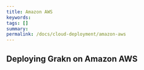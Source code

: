 ```yaml
---
title: Amazon AWS
keywords:
tags: []
summary:
permalink: /docs/cloud-deployment/amazon-aws
---
```


## Deploying Grakn on Amazon AWS

<!-- # AWS Marketplace

## Deployment

We shall begin with the deployment of Grakn instances. The procedure is straight-forward and takes advantage of the listing in the [AWS Marketplace](https://aws.amazon.com/marketplace/pp/B07H8RMX5X).

![](/images/aws-solution-listing.png)

At the moment we offer two deployment options:
- **CloudFormation**

AWS CloudFormation templates are JSON or YAML formatted files that simplify resource orchestration, provisioning and management on AWS. The template describes the service or application
architecture and configuration and AWS CloudFormation uses the template to provision the required resources (such as EC2 instances, EBS storages, etc.). The deployed application together with its
associated resources is referred to as a `stack`.
- **Grakn KGMS Amazon Machine Image (AMI)**

Provides a Grakn-equipped image that can be used when launching instances. The AMI is specified when starting an instance and you are free to launch as many instances as need be,
combine them with instances using different AMIs and orchestrate them.
<div class="no_toc_section">
<ul id="profileTabs" class="nav nav-tabs nav-tabs--intro">
    <li class="active" style="width: 50% !important"><a href="#cloudformation" data-toggle="tab">CloudFormation</a></li>
    <li style="width: 50% !important"><a href="#kgms-ami" data-toggle="tab">Grakn KGMS AMI</a></li>
</ul>

<div class="tab-content tab-content--intro">
    <div role="tabpanel" class="tab-pane active" id="cloudformation">
        {% assign cloudformation_content = '
To commence deployment with CloudFormation, click the yellow `Continue to Subscribe` button. Once subscribed, you should see the method configuration choice screen:

![](/images/aws-deployment-methods.png)

which allows you to pick `CloudFormation` as the _Fullfilment Option_:

![](/images/aws-deployment-cloudformation.png)

To continue, press the `Continue to Launch` button.

After initiating launch, we arrive at the CloudFormation stack creation page:

![](/images/aws-cloudformation.png).

To proceed, simply press the `Next` button and you will be taken to the stack parameter page;

![](/images/aws-cloudformation-config.png).

## Stack parameters

The following parameters and parameter groups are used to define the stack:

* General:
    - **StackName**

        The name of your Grakn KGMS stack. This must be a valid system name, specifically, it must consist of only lowercase letters, numbers, and hyphens, and cannot exceed 50 characters.


* Node Configuration:
    - **GraknGroupSize**

        Number of Grakn instances in the cluster.
    - **GraknInstanceType**

        EC2 instance type of Grakn instances.

    - **EbsVolumeSize**

        Size in GB of each of the EBS volumes that are attached to Grakn instances.
    - **OptimiseForEbs**

        Specifies whether to optimise Grakn Launch Configuration for EBS I/O.

* VPC/Network:
    - **VPC**

        The id of the VPC the stack should be deployed into.

    - **GraknSubnetCidrBlock**

        The Grakn cluster will be deployed in a separate subnet and this setting specifies its IP CIDR range.


* Security Group:

    - **SSHLocation**

        The IP address range that can be used to access Grakn instances using SSH.
    - **gRPCLocation**

        The IP address range that can be used to make gRPC requests.

* Key Pair:
     - **KeyPairName**

        The key pair assigned to Grakn instances to allow SSH access.

Once satisfied, press `Next` to proceed and arrive at the Options screen:

![](/images/aws-cloudformation-options.png).

where you can adjust Tagging, Permissions and other options to your liking. Once done, press `Next` to arrive at the final Review screen:

![](/images/aws-cloudformation-review.png).

If happy with the deployment, press `Create` to start the deployment of the Grakn stack.

## **IMPORTANT:** Running Grakn
**A Grakn Cluster starts automatically running as user `grakn`.** There is no need to manually start grakn servers.
**Once the deployment is started, please allow some time for the cluster to fully bootup and synchronise**. A reasonable rule of thumb for the bootup time is **2 minutes per cluster node**. The progress of cluster bootup can be
checked by logging in to a cluster node and executing the [cluster health check](#cluster-check) command.

## **IMPORTANT:** Scaling the cluster
Grakn cluster is deployed within an Auto Scaling Group which allows you to adjust the number of instances in the cluster in a straight-forward manner.
Auto Scaling Groups group together EC2 instances that share similar characteristics and are treated as a logical grouping for the purposes of instance scaling and management.

To scale your cluster please go to the Auto Scaling and then to the Auto Scaling Groups section of your EC2 service dashboard which should look along the lines of:

![](/images/aws-autoscaling.png).

There you can adjust the instance count to your needs by changing the `Desired Capacity` parameter.

For more information on Auto Scaling Groups please visit [AWS Docs](https://docs.aws.amazon.com/autoscaling/ec2/userguide/AutoScalingGroup.html).

## **IMPORTANT:** Stopping/starting Grakn instances within the cluster

By design, it is not possible to stop an instance belonging to an Auto Scaling Group. When a Scaling Policy triggers the removal of an instance, Auto Scaling will always Terminate the instance. As a result a different
procedure is needed for stopping instances and it will be described here.

**IMPORTANT:** Before you proceed, make sure that the minimum capacity of the Auto Scaling Group the instance belongs to is at least one smaller than the current instance count, e.g. if you have 3 instances running and want to stop one,
make sure the minimum capacity is at most 2. Otherwise new instances will be created in place of the stopped instance.

The procedure is the following, for an instance you want to stop:
- detach it from the Auto Scaling Group. In AWS CLI this can be achieved by typing:
```
aws autoscaling detach-instances --instance-ids <instance-id> --auto-scaling-group-name <asg> --should-decrement-desired-capacity
```
- stop the detached instance.
```
aws ec2 stop-instances --instance-ids <instance-id>
```

When you find it fit to restart the instance, the procedure follows in the reverse manner:

- start your instance
```
aws ec2 start-instances --instance-ids <instance-id>
```
- attach the instance back to the Auto Scaling Group
```
aws autoscaling attach-instances --instance-ids <instance-id> --auto-scaling-group-name <asg>
```

More information on stopping/starting and attaching and detaching instances can be found here:
- [Stopping and Starting instances](https://docs.aws.amazon.com/AWSEC2/latest/UserGuide/Stop_Start.html),
- [Attaching instances](https://docs.aws.amazon.com/autoscaling/ec2/userguide/attach-instance-asg.html),
- [Detaching instances](https://docs.aws.amazon.com/autoscaling/ec2/userguide/detach-instance-asg.html).
        ' | markdownify %}

        <div id="toc">
            {{ cloudformation_content | toc_only }}
        </div>

        {{ cloudformation_content }}

    </div>
    <div role="tabpanel" class="tab-pane" id="kgms-ami">
        {% assign kgms_ami_content = '
To commence deployment with Grakn KGMS AMU, click the yellow `Continue to Subscribe` button. Once subscribed, you should see the method configuration choice screen:

![](/images/aws-deployment-methods.png)

which allows you to pick `Amazon Machine Image` as the _Fullfilment Option_:

![](/images/aws-deployment-ami.png).

To continue, press on the `Continue to Launch` button.

The AMI launch screen looks as follows:
![](/images/aws-deployment-ami-launch.png).

and allows you to specify the instance parameters. After having specified the parameters, press the launch button to start a Grakn instance.

The AMI Provides an image with a preinstalled Grakn KGMS. The following list summarises the important locations:

- Grakn dist: `/opt/grakn/`
- Grakn config: /`opt/grakn/conf/grakn.properties`
- logs: `/var/log/grakn/`


## **IMPORTANT:** Storage configuration
By default Grakn is expecting the storage directory to be `/mnt/data1/`. The storage directory is settable in the Grakn properties
file located in `/opt/grakn/conf/`. We recommend attaching an EBS drive to the Grakn instance and mounting it so that storage is located on the EBS drive.
The instructions how to attach the EBS drive can be found [here](https://docs.aws.amazon.com/AWSEC2/latest/UserGuide/ebs-attaching-volume.html).

In order to mount the drive, please follow the following procedure:
* identify the EBS block name and path, to do this run `lsblk` command and find the name of attached EBS block. The block path is then `/dev/<BLOCK_NAME>`.
* if the drive is not formatted, format it by executing:
```
mkfs -t ext4 <BLOCK_PATH>
```
* make sure the mount directory exists and user `grakn` has write access to it

* mount the drive by executing:
```
mount <BLOCK_PATH> <MOUNT_DIR>
```

## **IMPORTANT:** Running
Grakn is configured as a service and by default it is not running. Once you have configured the storage, to start grakn the following command needs to be executed as root on the target machine:
```
systemctl start grakn
```

To stop run:

```
systemctl stop grakn
```
        ' | markdownify %}

        <div id="toc">
            {{ kgms_ami_content | toc_only }}
        </div>

        {{ kgms_ami_content }}
    </div>
</div>
</div>

## User credentials
In order to use Graql and Grakn consoles, user credentials are required. The default user is `grakn`, whereas the default password can be found in the `GraknUserPassword` output.

**Once logged in, We strongly encourage you to change the default user password**. In order to do so, log in to the Grakn console and type:

```
UPDATE USER grakn WITH PASSWORD newpassword
```

More details on available commands can be found [here](http://dev.grakn.ai/docs/get-started/grakn-console).

## Accessing Grakn

There are various ways to access Grakn on AWS. Here we will address the most common usage patterns.

### Using Grakn gRPC client

The most common access pattern is to use the Grakn gRPC client to connect to a Grakn cluster. The connection happens via TCP port 48555 and the `gRPCLocation` stack parameter defines
the range of IP addresses that can schedule gRPC requests.

### Logging in into a node
To log in into one of the cluster nodes, simply use the ssh command:

`ssh -i <private key file> ubuntu@<grakn instance DNS name or IP address>`

#### <a name="cluster-check"></a> Cluster health check
To verify the state of the cluster, execute the following command:

`grakn cluster status`

A sample output of the command executed on a node of a healthy 3-node cluster shall look similar to this:

![](/images/aws-cluster-health.png)

#### Accessing the Graql console

To access the Graql console, a user password is required. The default user password is specified in the `GraknUserPassword` output.

To log into the Graql console, simply type `graql console`. After entering the user credentials (user: grakn, password: the one specified in the `GraknUserPassword` output), you are free to interact with Grakn via the Graql terminal.
A successful login attempt shall look like this:

![](/images/aws-graql-console.png)

A summary of available commands can be found [here](http://dev.grakn.ai/docs/get-started/graql-console).

#### Accessing the Grakn console
The Grakn console can be accessed similarly to the Graql console by typing:

`grakn console start`

and providing the user credentials. A successful login attempt will look like this:

![](/images/aws-grakn-console.png)

A summary of available commands can be found [here](http://dev.grakn.ai/docs/get-started/grakn-console).

## Next Steps

If you want to learn more about Grakn KGMS, the [Grakn Academy](https://dev.grakn.ai/academy/) is a good place to start.

To learn more about running Grakn KGMS in the cloud, take a look at the [best practices guide](https://dev.grakn.ai/docs/cloud-deployment/best-practices)
and [post deployment steps](https://dev.grakn.ai/docs/cloud-deployment/post-deployment). -->
